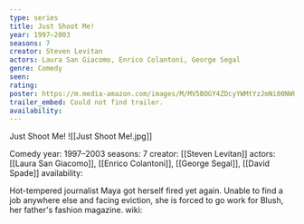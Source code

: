 ```yaml
---
type: series
title: Just Shoot Me!
year: 1997–2003
seasons: 7
creator: Steven Levitan
actors: Laura San Giacomo, Enrico Colantoni, George Segal
genre: Comedy
seen:
rating: 
poster: https://m.media-amazon.com/images/M/MV5BOGY4ZDcyYWMtYzJmNi00NWUwLTlkY2YtZWZmZjc0YjM2NTg0XkEyXkFqcGdeQXVyMTA0MTM5NjI2._V1_SX300.jpg
trailer_embed: Could not find trailer.
availability:
---
```

Just Shoot Me!
![[Just Shoot Me!.jpg]]

Comedy
year: 1997–2003
seasons: 7
creator: [[Steven Levitan]]
actors: [[Laura San Giacomo]], [[Enrico Colantoni]], [[George Segal]], [[David Spade]]
availability:

Hot-tempered journalist Maya got herself fired yet again. Unable to find a job anywhere else and facing eviction, she is forced to go work for Blush, her father's fashion magazine.
wiki: 


